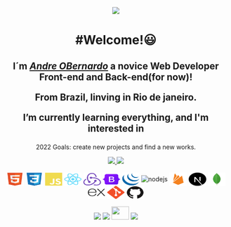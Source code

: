  




 
 
<p align="center" style="border-radius:100%"><img height="auto" width="20%"  src="https://i.imgur.com/JzGHRxMh.mp4" ></p>

<div>
  <h1 align="center">#Welcome!😃️</h1>
  <h2 align="center">I´m <a href="https://www.linkedin.com/in/andre-ob/"><i>Andre OBernardo</i></a> a novice Web Developer Front-end and Back-end(for now)!
  <p align="center"> From Brazil, linving in Rio de janeiro.</p>
  
  </a>
  <p align="center">I’m currently learning everything, and I'm interested in </h2>
  <p align="center">2022 Goals: create new projects and find a new works.</h2>
</div>

<div align="center">
  <a href="https://github.com/AndreOBernardo">
    <img height="150em" src="https://github-readme-stats.vercel.app/api?username=AndreOBernardo&hide&theme=dark&hide_border=false&&layout=compact"/>
    <img height="150em" src="https://github-readme-stats.vercel.app/api/top-langs/?username=AndreOBernardo&theme=dark&hide_border=false&&layout=compact"/>
  </a>
</div>
<div align="center" valign="top"><br>
  <img align="center" alt="HTML" height="30" width="40" src="https://raw.githubusercontent.com/devicons/devicon/master/icons/html5/html5-original.svg">
  <img align="center" alt="CSS" height="30" width="40" src="https://raw.githubusercontent.com/devicons/devicon/master/icons/css3/css3-original.svg">
  <img align="center" alt="Js" height="30" width="40" src="https://raw.githubusercontent.com/devicons/devicon/master/icons/javascript/javascript-plain.svg">
  <img align="center" alt="React" height="30" width="40" src="https://raw.githubusercontent.com/devicons/devicon/master/icons/react/react-original.svg">
  <img align="center" alt="Redux" height="30" width="40" src="https://raw.githubusercontent.com/devicons/devicon/master/icons/redux/redux-original.svg">
  <img align="center" alt="github" height="30" width="40" src="https://raw.githubusercontent.com/devicons/devicon/master/icons/bootstrap/bootstrap-original.svg">
  <img align="center" alt="nodejs" height="30" width="40" src="https://raw.githubusercontent.com/devicons/devicon/master/icons/jquery/jquery-original.svg">
  <img align="center" alt="nodejs" height="30" width="40" src="https://cdn.worldvectorlogo.com/logos/nodejs-icon.svg">
  <img align="center" alt="Js" height="30" width="40" src="https://raw.githubusercontent.com/devicons/devicon/master/icons/firebase/firebase-plain.svg">
  <img align="center" alt="Js" height="30" width="40" src="https://raw.githubusercontent.com/devicons/devicon/master/icons/nextjs/nextjs-original.svg">
  <img align="center" alt="Wa-Jest" height="30" width="40" src="https://raw.githubusercontent.com/devicons/devicon/master/icons/mongodb/mongodb-original.svg"> 
  <img align="center" alt="Wa-Jest" height="30" width="40" src="https://raw.githubusercontent.com/devicons/devicon/master/icons/express/express-original.svg">
  <img align="center" alt="git" height="30" width="40" src="https://raw.githubusercontent.com/devicons/devicon/master/icons/git/git-original.svg">
  <img align="center" alt="github" height="30" width="40" src="https://raw.githubusercontent.com/devicons/devicon/master/icons/github/github-original.svg"> 
  

</div><br>
<div align="center">
    <a href="https://www.instagram.com/edu.duduribeiro/" target="_blank"><img src="https://img.shields.io/badge/WhatsApp-25D366?style=for-the-badge&logo=whatsapp&logoColor=white" target="_blank"></a>
   <a href="https://www.linkedin.com/in/andre-ob/" target="_blank"><img  src="https://img.shields.io/badge/-LinkedIn-%230077B5?style=for-the-badge&logo=linkedin&logoColor=white" target="_blank"></a> 
  <a href="mailto:andreobernardo@aol.com"><img height="30" width="40" src="https://i.imgur.com/HkeSOcLt.png" target="_blank"></a>
  <a href="https://www.facebook.com/andreo.b.aob/"><img src="https://img.shields.io/badge/Messenger-00B2FF?style=for-the-badge&logo=messenger&logoColor=white" target="_blank"></a>
   </div>
<div align="center">
